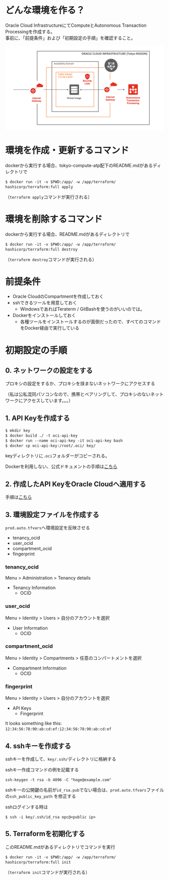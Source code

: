 # どんな環境を作る？

Oracle Cloud InfrastructureにてComputeとAutonomous Transaction Processingを作成する。  
事前に、「前提条件」および「初期設定の手順」を確認すること。

![](document/image/architecture.png)

# 環境を作成・更新するコマンド

dockerから実行する場合、tokyo-compute-atp配下のREADME.mdがあるディレクトリで

```
$ docker run -it -v $PWD:/app/ -w /app/terraform/ hashicorp/terraform:full apply
```

（`terraform apply`コマンドが実行される）

# 環境を削除するコマンド

dockerから実行する場合、README.mdがあるディレクトリで

```
$ docker run -it -v $PWD:/app/ -w /app/terraform/ hashicorp/terraform:full destroy
```

（`terraform destroy`コマンドが実行される）

# 前提条件

- Oracle CloudのCompartmentを作成しておく
- sshできるツールを用意しておく
  - WindowsであればTeraterm / GitBashを使うのがいいのでは。
- Dockerをインストールしておく
  - 各種ツールをインストールするのが面倒だったので、すべてのコマンドをDocker経由で実行している

# 初期設定の手順

## 0. ネットワークの設定をする

プロキシの設定をするか、プロキシを挟まないネットワークにアクセスする

（私は公私混同パソコンなので、携帯とベアリングして、プロキシのないネットワークにアクセスしています。。。）

## 1. API Keyを作成する

```
$ mkdir key
$ docker build ./ -t oci-api-key
$ docker run --name oci-api-key -it oci-api-key bash
$ docker cp oci-api-key:/root/.oci/ key/
```

keyディレクトリに`.oci`フォルダーがコピーされる。

Dockerを利用しない、公式ドキュメントの手順は[こちら](https://docs.cloud.oracle.com/iaas/Content/API/Concepts/apisigningkey.htm#two
)

## 2. 作成したAPI KeyをOracle Cloudへ適用する

手順は[こちら](https://docs.oracle.com/cd/E97706_01/Content/API/Concepts/apisigningkey.htm#How2)

## 3. 環境設定ファイルを作成する

`prod.auto.tfvars`へ環境設定を反映させる

- tenancy_ocid
- user_ocid
- compartment_ocid
- fingerprint

### tenancy_ocid

Menu > Administration > Tenancy details

- Tenancy Information
  - OCID

### user_ocid

Menu > Identity > Users > 自分のアカウントを選択

- User Information
  - OCID

### compartment_ocid

Menu > Identity > Compartments > 任意のコンパートメントを選択

- Compartment Information
  - OCID

### fingerprint

Menu > Identity > Users > 自分のアカウントを選択

- API Keys
  - Fingerprint

It looks something like this: `12:34:56:78:90:ab:cd:ef:12:34:56:78:90:ab:cd:ef`

## 4. sshキーを作成する

sshキーを作成して、`key/.ssh/`ディレクトリに格納する

sshキー作成コマンドの例を記載する
```
ssh-keygen -t rsa -b 4096 -C "hoge@example.com"
```

sshキーの公開鍵の名前が`id_rsa.pub`でない場合は、`prod.auto.tfvars`ファイルの`ssh_public_key_path` を修正する

sshログインする時は

```
$ ssh -i key/.ssh/id_rsa opc@<public ip>
```

## 5. Terraformを初期化する

このREADME.mdがあるディレクトリでコマンドを実行

```
$ docker run -it -v $PWD:/app/ -w /app/terraform/ hashicorp/terraform:full init
```

（`terraform init`コマンドが実行される）

